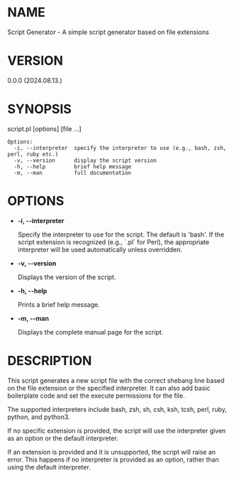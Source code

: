# NAME

Script Generator - A simple script generator based on file extensions

# VERSION

0.0.0 (2024.08.13.)

# SYNOPSIS

script.pl \[options\] \[file ...\]

    Options:
      -i, --interpreter  specify the interpreter to use (e.g., bash, zsh, perl, ruby etc.)
      -v, --version      display the script version
      -h, --help         brief help message
      -m, --man          full documentation

# OPTIONS

- **-i, --interpreter**

    Specify the interpreter to use for the script. The default is 'bash'. If the script extension is recognized (e.g., \`.pl\` for Perl), the appropriate interpreter will be used automatically unless overridden.

- **-v, --version**

    Displays the version of the script.

- **-h, --help**

    Prints a brief help message.

- **-m, --man**

    Displays the complete manual page for the script.

# DESCRIPTION

This script generates a new script file with the correct shebang line based on the file extension or the specified interpreter. It can also add basic boilerplate code and set the execute permissions for the file.

The supported interpreters include bash, zsh, sh, csh, ksh, tcsh, perl, ruby, python, and python3. 

If no specific extension is provided, the script will use the interpreter given as an option or the default interpreter.

If an extension is provided and it is unsupported, the script will raise an error. This happens if no interpreter is provided as an option, rather than using the default interpreter.
